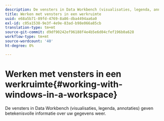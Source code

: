 ```yaml
---
description: De vensters in Data Workbench (visualisaties, legenda, annotaties) geven betekenisvolle informatie over uw gegevens weer.
title: Werken met vensters in een werkruimte
uuid: e68a5b71-89fd-4769-8a86-dba4494aa6a0
exl-id: c05a1538-9e3f-4e9e-83ad-b98e066a85cb
translation-type: tm+mt
source-git-commit: d9df90242ef96188f4e4b5e6d04cfef196b0a628
workflow-type: tm+mt
source-wordcount: '40'
ht-degree: 0%

---
```


# Werken met vensters in een werkruimte{#working-with-windows-in-a-workspace}

De vensters in Data Workbench (visualisaties, legenda, annotaties) geven betekenisvolle informatie over uw gegevens weer.
